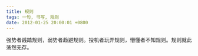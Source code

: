 ```yaml
---
title: 规则
tags: 一句, 书写, 规则
date: 2012-01-25 20:00:01 +0800
---
```



强势者践踏规则，弱势者趋避规则。投机者玩弄规则，懵懂者不知规则。规则就此荡然无存。

